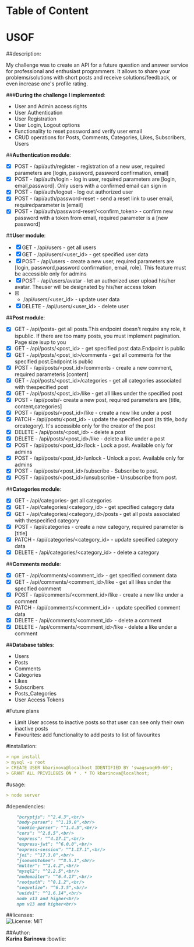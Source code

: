 # Table of Content
# USOF

##description:

My challenge was to create an API for a future question and answer service for professional and enthusiast programmers. It allows to share your problems/solutions with short posts and receive solutions/feedback, or even increase one's profile rating.

###**During the challenge I implemented**:<br/>

- User and Admin access rights
- User Authentication
- User Registration
- User Login, Logout options
- Functionality to reset password and verify user email
- CRUD operations for Posts, Comments, Categories, Likes, Subscribers, Users

##**Authentication module**:<br/>
- [x] POST - /api/auth/register - registration of a new user, required parameters are [login, password, password confirmation, email]<br/>
- [x] POST - /api/auth/login - log in user, required parameters are [login, email,password]. Only users with a confirmed email can sign in<br/>
- [x] POST - /api/auth/logout - log out authorized user<br/>
- [x] POST - /api/auth/password-reset - send a reset link to user email, requiredparameter is [email]<br/>
- [x] POST - /api/auth/password-reset/<confirm_token> - confirm new password with a token from email, required parameter is a [new password]<br/>

##**User module**:<br/>
- [x] GET - /api/users - get all users<br/>
- [x] GET - /api/users/<user_id> - get specified user data<br/>
- [x] POST - /api/users - create a new user, required parameters are [login, password,password confirmation, email, role]. This feature must be accessible only for admins<br/>
- [x] POST - /api/users/avatar - let an authorized user upload his/her avatar. Theuser will be designated by his/her access token<br/>
- [x]  - /api/users/<user_id> - update user data<br/>
- [x] DELETE - /api/users/<user_id> - delete user<br/>

##**Post module**:<br/>
- [x] GET - /api/posts- get all posts.This endpoint doesn't require any role, it ispublic. If there are too many posts, you must implement pagination. Page size isup to you<br/>
- [x] GET - /api/posts/<post_id> - get specified post data.Endpoint is public<br/>
- [x] GET - /api/posts/<post_id>/comments - get all comments for the specified post.Endpoint is public<br/>
- [x] POST - /api/posts/<post_id>/comments - create a new comment, required parameteris [content]<br/>
- [x] GET - /api/posts/<post_id>/categories - get all categories associated with thespecified post<br/>
- [x] GET - /api/posts/<post_id>/like - get all likes under the specified post<br/>
- [x] POST - /api/posts/- create a new post, required parameters are [title, content,categories]<br/>
- [x] POST - /api/posts/<post_id>/like - create a new like under a post<br/>
- [x] PATCH - /api/posts/<post_id> - update the specified post (its title, body orcategory). It's accessible only for the creator of the post<br/>
- [x] DELETE - /api/posts/<post_id> - delete a post<br/>
- [x] DELETE - /api/posts/<post_id>/like - delete a like under a post<br/>
- [x] POST - /api/posts/<post_id>/lock - Lock a post. Available only for admins<br/>
- [x] POST - /api/posts/<post_id>/unlock - Unlock a post. Available only for admins<br/>
- [x] POST - /api/posts/<post_id>/subscribe - Subscribe to post.<br/>
- [x] POST - /api/posts/<post_id>/unsubscribe - Unsubscribe from post.<br/>

##**Categories module**:<br/>
- [x] GET - /api/categories- get all categories<br/>
- [x] GET - /api/categories/<category_id> - get specified category data<br/>
- [x] GET - /api/categories/<category_id>/posts - get all posts associated with thespecified category<br/>
- [x] POST - /api/categories - create a new category, required parameter is [title]<br/>
- [x] PATCH - /api/categories/<category_id> - update specified category data<br/>
- [x] DELETE - /api/categories/<category_id> - delete a category<br/>

##**Comments module**:<br/>
- [x] GET - /api/comments/<comment_id> - get specified comment data<br/>
- [x] GET - /api/comments/<comment_id>/like - get all likes under the specified comment<br/>
- [x] POST - /api/comments/<comment_id>/like - create a new like under a comment<br/>
- [x] PATCH - /api/comments/<comment_id> - update specified comment data<br/>
- [x] DELETE - /api/comments/<comment_id> - delete a comment<br/>
- [x] DELETE - /api/comments/<comment_id>/like - delete a like under a comment<br/>

##**Database tables**:<br/>

- Users<br/>
- Posts<br/>
- Comments<br/>
- Categories<br/>
- Likes<br/>
- Subscribers<br/>
- Posts_Categories<br/>
- User Access Tokens<br/>

#Future plans
- Limit User access to inactive posts so that user can see only their own inactive posts
- Favourites: add functionality to add posts to list of favourites

#installation:
```md
> npm install
> mysql -u root
> CREATE USER kbarinova@localhost IDENTIFIED BY 'swagswag69-69';
> GRANT ALL PRIVILEGES ON * . * TO kbarinova@localhost;

```
#usage:
```md
> node server
```

#dependencies:<br/>
```md
    "bcryptjs": "^2.4.3",<br/>
    "body-parser": "^1.19.0",<br/>
    "cookie-parser": "^1.4.5",<br/>
    "cors": "^2.8.5",<br/>
    "express": "^4.17.1",<br/>
    "express-jwt": "^6.0.0",<br/>
    "express-session": "^1.17.1",<br/>
    "joi": "^17.3.0",<br/>
    "jsonwebtoken": "^8.5.1",<br/>
    "multer": "^1.4.2",<br/>
    "mysql2": "^2.2.5",<br/>
    "nodemailer": "^6.4.17",<br/>
    "rootpath": "^0.1.2",<br/>
    "sequelize": "^6.3.5",<br/>
    "uuidv1": "^1.6.14",<br/>
    node v13 and higher<br/>
    npm v13 and higher<br/>
```
##licenses:<br/>
![License: MIT](https://img.shields.io/badge/License-MIT-green.svg)

##Author:<br/>
**Karina Barinova** :bowtie: 
